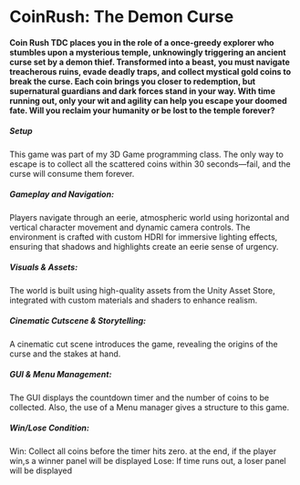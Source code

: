 # CoinRush: The Demon Curse

#### Coin Rush TDC places you in the role of a once-greedy explorer who stumbles upon a mysterious temple, unknowingly triggering an ancient curse set by a demon thief. Transformed into a beast, you must navigate treacherous ruins, evade deadly traps, and collect mystical gold coins to break the curse. Each coin brings you closer to redemption, but supernatural guardians and dark forces stand in your way. With time running out, only your wit and agility can help you escape your doomed fate. Will you reclaim your humanity or be lost to the temple forever?

##### Setup

This game was part of my 3D Game programming class. The only way to escape is to collect all the scattered coins within 30 seconds—fail, and the curse will consume them forever.

##### Gameplay and Navigation:
Players navigate through an eerie, atmospheric world using horizontal and vertical character movement and dynamic camera controls. The environment is crafted with custom HDRI for immersive lighting effects, ensuring that shadows and highlights create an eerie sense of urgency.

##### Visuals & Assets:
The world is built using high-quality assets from the Unity Asset Store, integrated with custom materials and shaders to enhance realism. 

##### Cinematic Cutscene & Storytelling:
A cinematic cut scene introduces the game, revealing the origins of the curse and the stakes at hand. 

##### GUI & Menu Management:
The GUI displays the countdown timer and the number of coins to be collected. Also, the use of a Menu manager gives a structure to this game.

##### Win/Lose Condition:

Win: Collect all coins before the timer hits zero. at the end, if the player win,s a winner panel will be displayed 
Lose: If time runs out, a loser panel will be displayed
